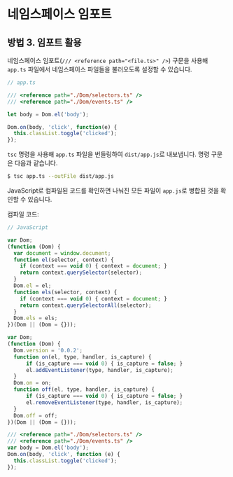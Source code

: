 # 네임스페이스 임포트

## 방법 3. 임포트 활용

네임스페이스 임포트\(`/// <reference path="<file.ts>" />`\) 구문을 사용해 `app.ts` 파일에서 네임스페이스 파일들을 불러오도록 설정할 수 있습니다.

```typescript
// app.ts

/// <reference path="./Dom/selectors.ts" />
/// <reference path="./Dom/events.ts" />

let body = Dom.el('body');

Dom.on(body, 'click', function(e) {
  this.classList.toggle('clicked');
});
```

`tsc` 명령을 사용해 `app.ts` 파일을 번들링하여 `dist/app.js`로 내보냅니다. 명령 구문은 다음과 같습니다.

```bash
$ tsc app.ts --outFile dist/app.js
```

JavaScript로 컴파일된 코드를 확인하면 나눠진 모든 파일이 `app.js`로 병합된 것을 확인할 수 있습니다.

컴파일 코드:

```javascript
// JavaScript

var Dom;
(function (Dom) {
  var document = window.document;
  function el(selector, context) {
    if (context === void 0) { context = document; }
    return context.querySelector(selector);
  }
  Dom.el = el;
  function els(selector, context) {
    if (context === void 0) { context = document; }
    return context.querySelectorAll(selector);
  }
  Dom.els = els;
})(Dom || (Dom = {}));

var Dom;
(function (Dom) {
  Dom.version = '0.0.2';
  function on(el, type, handler, is_capture) {
      if (is_capture === void 0) { is_capture = false; }
      el.addEventListener(type, handler, is_capture);
  }
  Dom.on = on;
  function off(el, type, handler, is_capture) {
      if (is_capture === void 0) { is_capture = false; }
      el.removeEventListener(type, handler, is_capture);
  }
  Dom.off = off;
})(Dom || (Dom = {}));

/// <reference path="./Dom/selectors.ts" />
/// <reference path="./Dom/events.ts" />
var body = Dom.el('body');
Dom.on(body, 'click', function (e) {
  this.classList.toggle('clicked');
});
```


